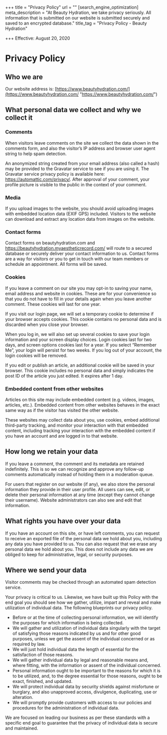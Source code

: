 +++
title = "Privacy Policy"
url = ""
[search_engine_optimization]
meta_description = "At Beauty Hydration, we take privacy seriously. All information that is submitted on our website is submitted securely and saved to an encrypted database."
title_tag = "Privacy Policy - Beauty Hydration"

+++
Effective: August 20, 2020

# Privacy Policy

## Who we are

Our website address is: [https://www.beautyhydration.com/](https://www.beautyhydration.com/ "https://www.beautyhydration.com/")

## What personal data we collect and why we collect it

### Comments

When visitors leave comments on the site we collect the data shown in the comments form, and also the visitor’s IP address and browser user agent string to help spam detection.

An anonymized string created from your email address (also called a hash) may be provided to the Gravatar service to see if you are using it. The Gravatar service privacy policy is available here: https://automattic.com/privacy/. After approval of your comment, your profile picture is visible to the public in the context of your comment.

### Media

If you upload images to the website, you should avoid uploading images with embedded location data (EXIF GPS) included. Visitors to the website can download and extract any location data from images on the website.

### Contact forms

Contact forms on beautyhydration.com and https://beautyhydration.myaestheticrecord.com/ will route to a secured database or securely deliver your contact information to us. Contact forms are a way for visitors or you to get in touch with our team members or schedule an appointment. All forms will be saved.

### Cookies

If you leave a comment on our site you may opt-in to saving your name, email address and website in cookies. These are for your convenience so that you do not have to fill in your details again when you leave another comment. These cookies will last for one year.

If you visit our login page, we will set a temporary cookie to determine if your browser accepts cookies. This cookie contains no personal data and is discarded when you close your browser.

When you log in, we will also set up several cookies to save your login information and your screen display choices. Login cookies last for two days, and screen options cookies last for a year. If you select “Remember Me”, your login will persist for two weeks. If you log out of your account, the login cookies will be removed.

If you edit or publish an article, an additional cookie will be saved in your browser. This cookie includes no personal data and simply indicates the post ID of the article you just edited. It expires after 1 day.

### Embedded content from other websites

Articles on this site may include embedded content (e.g. videos, images, articles, etc.). Embedded content from other websites behaves in the exact same way as if the visitor has visited the other website.

These websites may collect data about you, use cookies, embed additional third-party tracking, and monitor your interaction with that embedded content, including tracking your interaction with the embedded content if you have an account and are logged in to that website.

## How long we retain your data

If you leave a comment, the comment and its metadata are retained indefinitely. This is so we can recognize and approve any follow-up comments automatically instead of holding them in a moderation queue.

For users that register on our website (if any), we also store the personal information they provide in their user profile. All users can see, edit, or delete their personal information at any time (except they cannot change their username). Website administrators can also see and edit that information.

## What rights you have over your data

If you have an account on this site, or have left comments, you can request to receive an exported file of the personal data we hold about you, including any data you have provided to us. You can also request that we erase any personal data we hold about you. This does not include any data we are obliged to keep for administrative, legal, or security purposes.

## Where we send your data

Visitor comments may be checked through an automated spam detection service.

Your privacy is critical to us. Likewise, we have built up this Policy with the end goal you should see how we gather, utilize, impart and reveal and make utilization of individual data. The following blueprints our privacy policy.

* Before or at the time of collecting personal information, we will identify the purposes for which information is being collected.
* We will gather and utilization of individual data singularly with the target of satisfying those reasons indicated by us and for other good purposes, unless we get the assent of the individual concerned or as required by law.
* We will just hold individual data the length of essential for the satisfaction of those reasons.
* We will gather individual data by legal and reasonable means and, where fitting, with the information or assent of the individual concerned.
* Personal information ought to be important to the reasons for which it is to be utilized, and, to the degree essential for those reasons, ought to be exact, finished, and updated.
* We will protect individual data by security shields against misfortune or burglary, and also unapproved access, divulgence, duplicating, use or alteration.
* We will promptly provide customers with access to our policies and procedures for the administration of individual data.

We are focused on leading our business as per these standards with a specific end goal to guarantee that the privacy of individual data is secure and maintained.